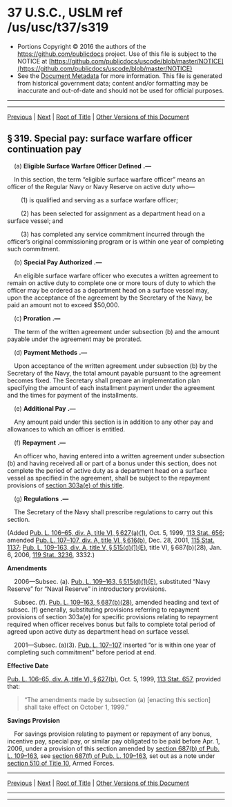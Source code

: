 ---
---

# 37 U.S.C., USLM ref /us/usc/t37/s319

* Portions Copyright © 2016 the authors of the https://github.com/publicdocs project.
  Use of this file is subject to the NOTICE at [https://github.com/publicdocs/uscode/blob/master/NOTICE](https://github.com/publicdocs/uscode/blob/master/NOTICE)
* See the [Document Metadata](././../../../../..//README.md) for more information.
  This file is generated from historical government data; content and/or formatting may be inaccurate and out-of-date and should not be used for official purposes.

----------
----------

[Previous](./../../../../..//us/usc/t37/ch5/schI/m__us_usc_t37_s318.md) | [Next](./../../../../..//us/usc/t37/ch5/schI/m__us_usc_t37_s320.md) | [Root of Title](./../../../../../) | [Other Versions of this Document](https://publicdocs.github.io/go/links?ns=uslm&ref=%2Fus%2Fusc%2Ft37%2Fs319)

## § 319. Special pay: surface warfare officer continuation pay

    (a)  __Eligible Surface Warfare Officer Defined__  __.—__ 

    In this section, the term “eligible surface warfare officer” means an officer of the Regular Navy or Navy Reserve on active duty who—

        (1) is qualified and serving as a surface warfare officer;

        (2) has been selected for assignment as a department head on a surface vessel; and

        (3) has completed any service commitment incurred through the officer’s original commissioning program or is within one year of completing such commitment.

    (b)  __Special Pay Authorized__  __.—__ 

    An eligible surface warfare officer who executes a written agreement to remain on active duty to complete one or more tours of duty to which the officer may be ordered as a department head on a surface vessel may, upon the acceptance of the agreement by the Secretary of the Navy, be paid an amount not to exceed $50,000.

    (c)  __Proration__  __.—__ 

    The term of the written agreement under subsection (b) and the amount payable under the agreement may be prorated.

    (d)  __Payment Methods__  __.—__ 

    Upon acceptance of the written agreement under subsection (b) by the Secretary of the Navy, the total amount payable pursuant to the agreement becomes fixed. The Secretary shall prepare an implementation plan specifying the amount of each installment payment under the agreement and the times for payment of the installments.

    (e)  __Additional Pay__  __.—__ 

    Any amount paid under this section is in addition to any other pay and allowances to which an officer is entitled.

    (f)  __Repayment__  __.—__ 

    An officer who, having entered into a written agreement under subsection (b) and having received all or part of a bonus under this section, does not complete the period of active duty as a department head on a surface vessel as specified in the agreement, shall be subject to the repayment provisions of [section 303a(e) of this title][/us/usc/t37/s303a/e].

    (g)  __Regulations__  __.—__ 

    The Secretary of the Navy shall prescribe regulations to carry out this section.

(Added [Pub. L. 106–65, div. A, title VI, § 627(a)(1)][/us/pl/106/65/s627/a/1], Oct. 5, 1999, [113 Stat. 656][/us/stat/113/656]; amended [Pub. L. 107–107, div. A, title VI, § 616(b)][/us/pl/107/107/s616/b], Dec. 28, 2001, [115 Stat. 1137][/us/stat/115/1137]; [Pub. L. 109–163, div. A, title V, § 515(d)(1)(E)][/us/pl/109/163/s515/d/1/E], title VI, § 687(b)(28), Jan. 6, 2006, [119 Stat. 3236][/us/stat/119/3236], 3332.)

 __Amendments__ 

    2006—Subsec. (a). [Pub. L. 109–163, § 515(d)(1)(E)][/us/pl/109/163/s515/d/1/E], substituted “Navy Reserve” for “Naval Reserve” in introductory provisions.

    Subsec. (f). [Pub. L. 109–163, § 687(b)(28)][/us/pl/109/163/s687/b/28], amended heading and text of subsec. (f) generally, substituting provisions referring to repayment provisions of section 303a(e) for specific provisions relating to repayment required when officer receives bonus but fails to complete total period of agreed upon active duty as department head on surface vessel.

    2001—Subsec. (a)(3). [Pub. L. 107–107][/us/pl/107/107] inserted “or is within one year of completing such commitment” before period at end.

 __Effective Date__ 

[Pub. L. 106–65, div. A, title VI, § 627(b)][/us/pl/106/65/s627/b], Oct. 5, 1999, [113 Stat. 657][/us/stat/113/657], provided that: 

> “The amendments made by subsection (a) \[enacting this section\] shall take effect on October 1, 1999.”

 __Savings Provision__ 

    For savings provision relating to payment or repayment of any bonus, incentive pay, special pay, or similar pay obligated to be paid before Apr. 1, 2006, under a provision of this section amended by [section 687(b) of Pub. L. 109–163][/us/pl/109/163/s687/b], see [section 687(f) of Pub. L. 109–163][/us/pl/109/163/s687/f], set out as a note under [section 510 of Title 10][/us/usc/t10/s510], Armed Forces.

----------

[Previous](./../../../../..//us/usc/t37/ch5/schI/m__us_usc_t37_s318.md) | [Next](./../../../../..//us/usc/t37/ch5/schI/m__us_usc_t37_s320.md) | [Root of Title](./../../../../../) | [Other Versions of this Document](https://publicdocs.github.io/go/links?ns=uslm&ref=%2Fus%2Fusc%2Ft37%2Fs319)

----------
----------

[/us/usc/t37/s303a/e]: https://publicdocs.github.io/go/links?ns=uslm&ref=%2Fus%2Fusc%2Ft37%2Fs303a%2Fe
[/us/pl/106/65/s627/a/1]: https://publicdocs.github.io/go/links?ns=uslm&ref=%2Fus%2Fpl%2F106%2F65%2Fs627%2Fa%2F1
[/us/stat/113/656]: https://publicdocs.github.io/go/links?ns=uslm&ref=%2Fus%2Fstat%2F113%2F656
[/us/pl/107/107/s616/b]: https://publicdocs.github.io/go/links?ns=uslm&ref=%2Fus%2Fpl%2F107%2F107%2Fs616%2Fb
[/us/stat/115/1137]: https://publicdocs.github.io/go/links?ns=uslm&ref=%2Fus%2Fstat%2F115%2F1137
[/us/pl/109/163/s515/d/1/E]: https://publicdocs.github.io/go/links?ns=uslm&ref=%2Fus%2Fpl%2F109%2F163%2Fs515%2Fd%2F1%2FE
[/us/stat/119/3236]: https://publicdocs.github.io/go/links?ns=uslm&ref=%2Fus%2Fstat%2F119%2F3236
[/us/pl/109/163/s515/d/1/E]: https://publicdocs.github.io/go/links?ns=uslm&ref=%2Fus%2Fpl%2F109%2F163%2Fs515%2Fd%2F1%2FE
[/us/pl/109/163/s687/b/28]: https://publicdocs.github.io/go/links?ns=uslm&ref=%2Fus%2Fpl%2F109%2F163%2Fs687%2Fb%2F28
[/us/pl/107/107]: https://publicdocs.github.io/go/links?ns=uslm&ref=%2Fus%2Fpl%2F107%2F107
[/us/pl/106/65/s627/b]: https://publicdocs.github.io/go/links?ns=uslm&ref=%2Fus%2Fpl%2F106%2F65%2Fs627%2Fb
[/us/stat/113/657]: https://publicdocs.github.io/go/links?ns=uslm&ref=%2Fus%2Fstat%2F113%2F657
[/us/pl/109/163/s687/b]: https://publicdocs.github.io/go/links?ns=uslm&ref=%2Fus%2Fpl%2F109%2F163%2Fs687%2Fb
[/us/pl/109/163/s687/f]: https://publicdocs.github.io/go/links?ns=uslm&ref=%2Fus%2Fpl%2F109%2F163%2Fs687%2Ff
[/us/usc/t10/s510]: https://publicdocs.github.io/go/links?ns=uslm&ref=%2Fus%2Fusc%2Ft10%2Fs510


